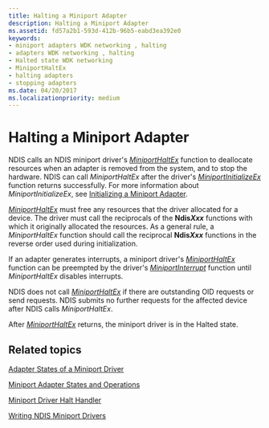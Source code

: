```yaml
---
title: Halting a Miniport Adapter
description: Halting a Miniport Adapter
ms.assetid: fd57a2b1-593d-412b-96b5-eabd3ea392e0
keywords:
- miniport adapters WDK networking , halting
- adapters WDK networking , halting
- Halted state WDK networking
- MiniportHaltEx
- halting adapters
- stopping adapters
ms.date: 04/20/2017
ms.localizationpriority: medium
---
```


# Halting a Miniport Adapter





NDIS calls an NDIS miniport driver's [*MiniportHaltEx*](https://docs.microsoft.com/windows-hardware/drivers/ddi/content/ndis/nc-ndis-miniport_halt) function to deallocate resources when an adapter is removed from the system, and to stop the hardware. NDIS can call *MiniportHaltEx* after the driver's [*MiniportInitializeEx*](https://docs.microsoft.com/windows-hardware/drivers/ddi/content/ndis/nc-ndis-miniport_initialize) function returns successfully. For more information about *MiniportInitializeEx*, see [Initializing a Miniport Adapter](initializing-a-miniport-adapter.md).

[*MiniportHaltEx*](https://docs.microsoft.com/windows-hardware/drivers/ddi/content/ndis/nc-ndis-miniport_halt) must free any resources that the driver allocated for a device. The driver must call the reciprocals of the **Ndis<em>Xxx</em>** functions with which it originally allocated the resources. As a general rule, a *MiniportHaltEx* function should call the reciprocal **Ndis<em>Xxx</em>** functions in the reverse order used during initialization.

If an adapter generates interrupts, a miniport driver's [*MiniportHaltEx*](https://docs.microsoft.com/windows-hardware/drivers/ddi/content/ndis/nc-ndis-miniport_halt) function can be preempted by the driver's [*MiniportInterrupt*](https://docs.microsoft.com/windows-hardware/drivers/ddi/content/ndis/nc-ndis-miniport_isr) function until *MiniportHaltEx* disables interrupts.

NDIS does not call [*MiniportHaltEx*](https://docs.microsoft.com/windows-hardware/drivers/ddi/content/ndis/nc-ndis-miniport_halt) if there are outstanding OID requests or send requests. NDIS submits no further requests for the affected device after NDIS calls *MiniportHaltEx*.

After [*MiniportHaltEx*](https://docs.microsoft.com/windows-hardware/drivers/ddi/content/ndis/nc-ndis-miniport_halt) returns, the miniport driver is in the Halted state.

## Related topics


[Adapter States of a Miniport Driver](adapter-states-of-a-miniport-driver.md)

[Miniport Adapter States and Operations](miniport-adapter-states-and-operations.md)

[Miniport Driver Halt Handler](halt-handler.md)

[Writing NDIS Miniport Drivers](writing-ndis-miniport-drivers.md)

 

 






